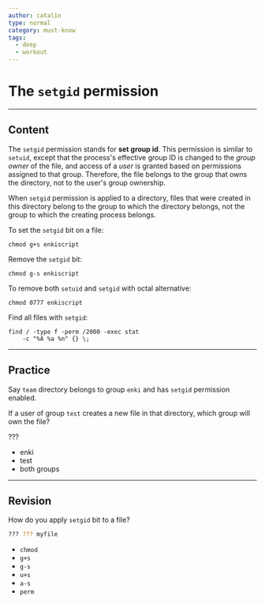 ```yaml
---
author: catalin
type: normal
category: must-know
tags:
  - deep
  - workout
---
```


# The `setgid` permission


---

## Content

The `setgid` permission stands for **set group id**. This permission is similar to `setuid`, except that the process's effective group ID is changed to the *group owner* of the file, and access of a *user* is granted based on permissions assigned to that group. Therefore, the file belongs to the group that owns the directory, not to the user's group ownership.

When `setgid` permission is applied to a directory, files that were created in this directory belong to the group to which the directory belongs, not the group to which the creating process belongs.

To set the `setgid` bit on a file:

```plain-text
chmod g+s enkiscript

```

Remove the `setgid` bit:

```plain-text
chmod g-s enkiscript
```

To remove both `setuid` and `setgid` with octal alternative:

```plain-text
chmod 0777 enkiscript
```

Find all files with `setgid`:

```plain-text
find / -type f -perm /2000 -exec stat
    -c "%A %a %n" {} \;
```


---

## Practice

Say `team` directory belongs to group `enki` and has `setgid` permission enabled.

If a user of group `test` creates a new file in that directory, which group will own the file?

???

- enki
- test
- both groups


---

## Revision

How do you apply `setgid` bit to a file?

```bash
??? ??? myfile
```

- `chmod`
- `g+s`
- `g-s`
- `u+s`
- `a-s`
- `perm`
